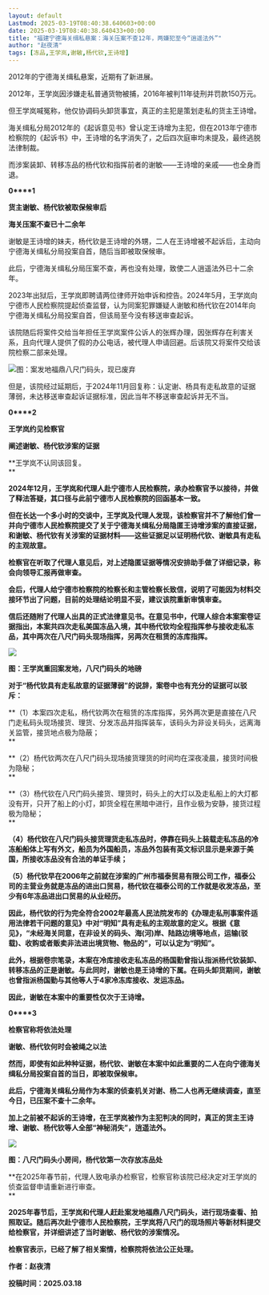 ```yaml
---
layout: default
Lastmod: 2025-03-19T08:40:38.640603+00:00
date: 2025-03-19T08:40:38.640433+00:00
title: "福建宁德海关缉私悬案：海关压案不查12年，两嫌犯至今“逍遥法外”"
author: "赵夜清"
tags: [冻品,王学岚,谢敏,杨代钦,王诗增]
---
```


2012年的宁德海关缉私悬案，近期有了新进展。

2012年，王学岚因涉嫌走私普通货物被捕，2016年被判11年徒刑并罚款150万元。

但王学岚喊冤称，他仅协调码头卸货事宜，真正的主犯是策划走私的货主王诗增。

海关缉私分局2012年的《起诉意见书》曾认定王诗增为主犯，但在2013年宁德市检察院的《起诉书》中，王诗增的名字消失了，之后四次庭审均未提及，最终逃脱法律制裁。

而涉案装卸、转移冻品的杨代钦和指挥前者的谢敏——王诗增的亲戚——也全身而退。

  

  

**0****1**

**货主谢敏、杨代钦被取保候审后**

**海关压案不查已十二余年**

谢敏是王诗增的妹夫，杨代钦是王诗增的外甥，二人在王诗增被不起诉后，主动向宁德海关缉私分局投案自首，随后当即被取保候审。

此后，宁德海关缉私分局压案不查，再也没有处理，致使二人逍遥法外已十二余年。

2023年出狱后，王学岚即聘请两位律师开始申诉和控告。2024年5月，王学岚向宁德市人民检察院提起侦查监督，认为同案犯罪嫌疑人谢敏和杨代钦在2014年向宁德海关缉私分局投案自首，但该局至今没有移送审查起诉。

该院随后将案件交给当年担任王学岚案件公诉人的张辉办理，因张辉存在利害关系，且向代理人提供了假的办公电话，被代理人申请回避。后该院又将案件交给该院检察二部来处理。

![](https://images.weserv.nl/?url=https%3A//mmbiz.qpic.cn/mmbiz_png/E7nLwpZm8k6coKwD8q4GGEjaNnTVdUah3dSwT3k0ibfrjtG1Or0ica6IHMibibcypogKm2qLpydicmZp1T0aDxDib3jg/640%3Fwx_fmt%3Dpng%26from%3Dappmsg)图：案发地福鼎八尺门码头，现已废弃

但是，该院经过延期后，于2024年11月回复称：认定谢、杨具有走私故意的证据薄弱，未达移送审查起诉证据标准，因此当年不移送审查起诉并无不当。

  

  

**0****2**

**王学岚约见检察官**

**阐述谢敏、杨代钦涉案的证据**

**王学岚不认同该回复。  
**

**2024年12月，王学岚和代理人赴宁德市人民检察院，承办检察官予以接待，并做了释法答疑，其口径与此前宁德市人民检察院的回函基本一致。**

**但在长达一个多小时的交谈中，王学岚及代理人发现，该检察官并不了解他们曾一并向宁德市人民检察院提交了关于宁德海关缉私分局隐匿王诗增涉案的直接证据，和谢敏、杨代钦有关涉案的证据材料——这些证据足以证明杨代钦、谢敏具有走私的主观故意。**

**检察官在听取了代理人意见后，对上述隐匿证据等情况安排助手做了详细记录，称会向领导汇报再做审查。**

**会后，代理人给宁德市检察院的检察长和主管检察长致信，说明了可能因为材料交接环节出了问题，目前的处理结论明显不妥，建议该院重新审慎审查。**

**信后还随附了代理人出具的正式法律意见书。在意见书中，代理人综合本案案卷证据指出，本案共四次走私美国冻品入境，其中杨代钦均全程指挥参与接收走私冻品，其中两次在八尺门码头现场指挥，另两次在租赁的冻库指挥。**

![](https://images.weserv.nl/?url=https%3A//mmbiz.qpic.cn/mmbiz_jpg/E7nLwpZm8k6coKwD8q4GGEjaNnTVdUahF4TjbdpAnc4G09tgBHRljtZBAR9XK5V3jZXkzwFxmE7jasn8rTGSog/0%3Fwx_fmt%3Djpeg%26from%3Dappmsg)

**图：**王学岚重回案发地，八尺门码头的地磅****

**对于“杨代钦具有走私故意的证据薄弱”的说辞，案卷中也有充分的证据可以驳斥：**

**（1）本案四次走私，杨代钦两次在租赁的冻库指挥，另外两次更是直接在八尺门走私码头现场接货、理货、分发冻品并指挥装车，该码头为非设关码头，远离海关监管，接货地点极为隐蔽；  
**

**（2）杨代钦两次在八尺门码头现场接货理货的时间均在深夜凌晨，接货时间极为隐秘；  
**

**（3）杨代钦在八尺门码头接货、理货时，码头上的大灯以及走私船上的大灯都没有开，只开了船上的小灯，卸货全程在黑暗中进行，且作业极为安静，接货过程极为隐秘；  
**

**（4）杨代钦在八尺门码头接货理货走私冻品时，停靠在码头上装载走私冻品的冷冻船船体上写有外文，船员为外国船员，冻品外包装有英文标识显示是来源于美国，所接收冻品没有合法的单证手续；**

**（5）杨代钦早在2006年之前就在涉案的广州市福泰贸易有限公司工作，福泰公司的主营业务就是冻品的进出口贸易，杨代钦在福泰公司的工作就是收发冻品，至少有6年冻品进出口贸易的从业经历。**

**因此，杨代钦的行为完全符合2002年最高人民法院发布的《办理走私刑事案件适用法律若干问题的意见》中对“明知”具有走私的主观故意的定义。根据《意见》，“未经海关同意，在非设关的码头、海(河)岸、陆路边境等地点，运输(驳载)、收购或者贩卖非法进出境货物、物品的”，可以认定为“明知”。**

**此外，根据卷宗笔录，本案在冷库接收走私冻品的杨国勤曾指认指派杨代钦装卸、转移冻品的正是谢敏。与此同时，谢敏也是王诗增的下属。在码头卸货期间，谢敏也曾指派杨国勤与其他等人于4家冷冻库接收、发运冻品。**

**因此，谢敏在本案中的重要性仅次于王诗增。**

  

**0****3**

**检察官称将依法处理**

**谢敏、杨代钦何时会被绳之以法**

**然而，即使有如此种种证据，杨代钦、谢敏在本案中如此重要的二人在向宁德海关缉私分局投案自首的当日，即被取保候审。**

**此后，宁德海关缉私分局作为本案的侦查机关对谢、杨二人也再无继续调查，直至今日，已压案不查十二余年。**

**加上之前被不起诉的王诗增，在王学岚被作为主犯判决的同时，真正的货主王诗增、谢敏、杨代钦等人全部“神秘消失”，逍遥法外。**

**![](https://images.weserv.nl/?url=https%3A//mmbiz.qpic.cn/mmbiz_png/E7nLwpZm8k6coKwD8q4GGEjaNnTVdUah0PBLOcls2I5XAkMTOtMDE3pwWeA2Tribfm04t2rfwYlibibhdHAma6f5g/640%3Fwx_fmt%3Dpng%26from%3Dappmsg)**

****图：八尺门码头小房间，杨代钦第一次存放冻品处****

**在2025年春节前，代理人致电承办检察官，检察官称该院已经决定对王学岚的侦查监督申请重新进行审查。  
**

**2025年春节后，王学岚和代理人赶赴案发地福鼎八尺门码头，进行现场查看、拍照取证。随后再次赴宁德市人民检察院，王学岚将八尺门的现场照片等新材料提交给检察官，并详细讲述了当时谢敏、杨代钦的涉案情况。**

**检察官表示，已经了解了相关案情，检察院将依法公正处理。**

**作者：赵夜清**

**投稿时间：2025.03.18**

